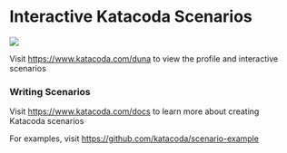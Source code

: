 # Interactive Katacoda Scenarios

[![](http://shields.katacoda.com/katacoda/duna/count.svg)](https://www.katacoda.com/duna "Get your profile on Katacoda.com")

Visit https://www.katacoda.com/duna to view the profile and interactive scenarios

### Writing Scenarios
Visit https://www.katacoda.com/docs to learn more about creating Katacoda scenarios

For examples, visit https://github.com/katacoda/scenario-example
